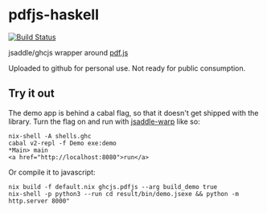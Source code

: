 pdfjs-haskell
===

[![Build Status](https://travis-ci.org/imalsogreg/pdfjs-haskell.svg?branch=master)](https://travis-ci.org/imalsogreg/pdfjs-haskell)

jsaddle/ghcjs wrapper around [pdf.js](https://github.com/mozilla/pdf.js)

Uploaded to github for personal use. Not ready for public consumption.

## Try it out

The demo app is behind a cabal flag, so that it doesn't get shipped with
the library. Turn the flag on and run with
[jsaddle-warp](https://github.com/ghcjs/jsaddle)
like so:

``` shell
nix-shell -A shells.ghc
cabal v2-repl -f Demo exe:demo
*Main> main
<a href="http://localhost:8080">run</a>
```

Or compile it to javascript:

``` shell
nix build -f default.nix ghcjs.pdfjs --arg build_demo true
nix-shell -p python3 --run cd result/bin/demo.jsexe && python -m http.server 8000"
```
